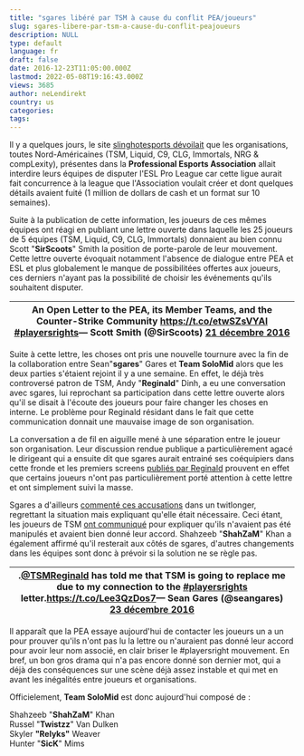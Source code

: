 ```yaml
---
title: "sgares libéré par TSM à cause du conflit PEA/joueurs"
slug: sgares-libere-par-tsm-a-cause-du-conflit-peajoueurs
description: NULL
type: default
language: fr
draft: false
date: 2016-12-23T11:05:00.000Z
lastmod: 2022-05-08T19:16:43.000Z
views: 3685
author: neLendirekt
country: us
categories:
tags:
---
```

Il y a quelques jours, le site [slinghotesports dévoilait](https://slingshotesports.com/2016/12/20/professional-esports-association-outlaw-teams-from-esl-pro-league/) que les organisations, toutes Nord-Américaines (TSM, Liquid, C9, CLG, Immortals, NRG & compLexity), présentes dans la **Professional Esports Association** allait interdire leurs équipes de disputer l'ESL Pro League car cette ligue aurait fait concurrence à la league que l'Association voulait créer et dont quelques détails avaient fuité (1 million de dollars de cash et un format sur 10 semaines).

Suite à la publication de cette information, les joueurs de ces mêmes équipes ont réagi en publiant une lettre ouverte dans laquelle les 25 joueurs de 5 équipes (TSM, Liquid, C9, CLG, Immortals) donnaient au bien connu Scott "**SirScoots**" Smith la position de porte-parole de leur mouvement. Cette lettre ouverte évoquait notamment l'absence de dialogue entre PEA et ESL et plus globalement le manque de possibilitées offertes aux joueurs, ces derniers n'ayant pas la possibilité de choisir les événements qu'ils souhaitent disputer.

| An Open Letter to the PEA, its Member Teams, and the Counter-Strike Community <https://t.co/etwSZsVYAl> [#playersrights](https://twitter.com/hashtag/playersrights?src=hash)— Scott Smith (@SirScoots) [21 décembre 2016](https://twitter.com/SirScoots/status/811701005138046976) |
| ---------------------------------------------------------------------------------------------------------------------------------------------------------------------------------------------------------------------------------------------------------------------------------- |

  
Suite à cette lettre, les choses ont pris une nouvelle tournure avec la fin de la collaboration entre Sean"**sgares**" Gares et **Team SoloMid** alors que les deux parties s'étaient rejoint il y a une semaine. En effet, le déjà très controversé patron de TSM, Andy "**Reginald**" Dinh, a eu une conversation avec sgares, lui reprochant sa participation dans cette lettre ouverte alors qu'il se disait à l'écoute des joueurs pour faire changer les choses en interne. Le problème pour Reginald résidant dans le fait que cette communication donnait une mauvaise image de son organisation.

La conversation a de fil en aiguille mené à une séparation entre le joueur son organisation. Leur discussion rendue publique a particulièrement agacé le dirigeant qui a ensuite dit que sgares aurait entrainé ses coéquipiers dans cette fronde et les premiers screens [publiés par Reginald](http://www.twitlonger.com/show/n%5F1spfdes) prouvent en effet que certains joueurs n'ont pas particulièrement porté attention à cette lettre et ont simplement suivi la masse.

Sgares a d'ailleurs [commenté ces accusations](http://www.twitlonger.com/show/n%5F1spfdng) dans un twitlonger, regrettant la situation mais expliquant qu'elle était nécessaire. Ceci étant, les joueurs de TSM [ont communiqué](http://www.twitlonger.com/show/n%5F1spfdjo) pour expliquer qu'ils n'avaient pas été manipulés et avaient bien donné leur accord. Shahzeeb "**ShahZaM**" Khan a également affirmé qu'il resterait aux côtés de sgares, d'autres changements dans les équipes sont donc à prévoir si la solution ne se règle pas. 

| .[@TSMReginald](https://twitter.com/TSMReginald) has told me that TSM is going to replace me due to my connection to the [#playersrights](https://twitter.com/hashtag/playersrights?src=hash) letter.<https://t.co/Lee3QzDos7>— Sean Gares (@seangares) [23 décembre 2016](https://twitter.com/seangares/status/812115565133250561) |
| ----------------------------------------------------------------------------------------------------------------------------------------------------------------------------------------------------------------------------------------------------------------------------------------------------------------------------------- |

  
Il apparaît que la PEA essaye aujourd'hui de contacter les joueurs un a un pour prouver qu'ils n'ont pas lu la lettre ou n'auraient pas donné leur accord pour avoir leur nom associé, en clair briser le #playersright mouvement. En bref, un bon gros drama qui n'a pas encore donné son dernier mot, qui a déjà des conséquences sur une scène déjà assez instable et qui met en avant les inégalités entre joueurs et organisations.

Officielement, **Team SoloMid** est donc aujourd'hui composé de :

Shahzeeb "**ShahZaM**" Khan  
Russel "**Twistzz**" Van Dulken  
Skyler **"Relyks"** Weaver  
Hunter "**SicK**" Mims
